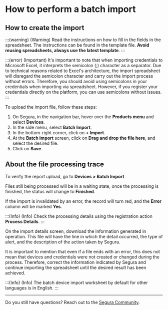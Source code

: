 # How to perform a batch import

## How to create the import

:::(warning) (Warning)
Read the instructions on how to fill in the fields in the spreadsheet.
The instructions can be found in the template file.
**Avoid reusing spreadsheets, always use the latest template**.
:::

:::(error) (Important)
It's important to note that when importing credentials to Microsoft Excel, it interprets the semicolon (;) character as a separator. Due to technical reasons related to Excel's architecture, the import spreadsheet will disregard the semicolon character and carry out the import process without errors. Therefore, you should avoid using semicolons in your credentials when importing via spreadsheet. However, if you register your credentials directly on the platform, you can use semicolons without issues.
:::

To upload the import file, follow these steps:

1.  On Segura, in the navigation bar, hover over the **Products menu** and select **Devices**.
2. In the side menu, select **Batch Import**.
3. In the bottom-right corner, click on **+ Import**.
4. At the **Batch import** screen, click on **Drag and drop the file here**, and select the desired file.
5. Click on **Save**.

## About the file processing trace

To verify the report upload, go to **Devices > Batch Import**

Files still being processed will be in a waiting state, once the processing is finished, the status will change to **Finished**.

If the import is invalidated by an error, the record will turn red, and the **Error** column will be marked **Yes**.

:::(Info) (Info)
Check the processing details using the registration action **Process Details**.
:::

On the import details screen, download the information generated in operation. This file will have the line in which the detail occurred, the type of alert, and the description of the action taken by Segura.

It is important to mention that even if a file ends with an error, this does not mean that devices and credentials were not created or changed during the process. Therefore, correct the information indicated by Segura and continue importing the spreadsheet until the desired result has been achieved.

:::(Info) (Info)
The batch device import worksheet by default for other languages is in English.
:::


***

Do you still have questions? Reach out to the [Segura Community](https://community.Segura.io/).